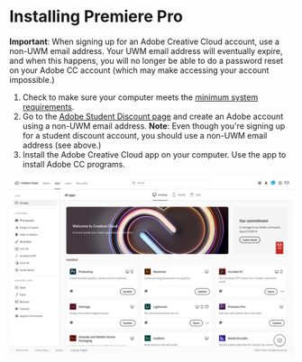 # Installing Premiere Pro

**Important**: When signing up for an Adobe Creative Cloud account, use a non-UWM email address. Your UWM email address will eventually expire, and when this happens, you will no longer be able to do a password reset on your Adobe CC account \(which may make accessing your account impossible.\)

1. Check to make sure your computer meets the [minimum system requirements]().
2. Go to the [Adobe Student Discount page](https://www.adobe.com/creativecloud/buy/students.html) and create an Adobe account using a non-UWM email address. **Note**: Even though you're signing up for a student discount account, you should use a non-UWM email address \(see above.\)
3. Install the Adobe Creative Cloud app on your computer. Use the app to install Adobe CC programs. 

![](../.gitbook/assets/installing-adobe-programs-mac.png)

